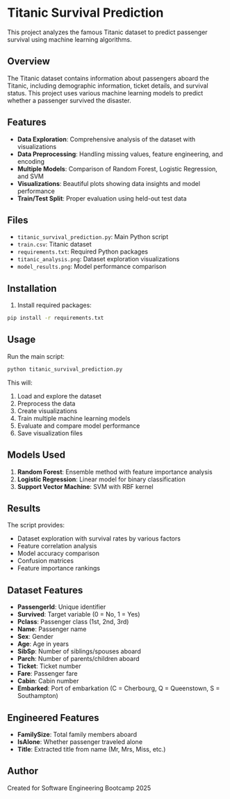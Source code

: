 # Titanic Survival Prediction

This project analyzes the famous Titanic dataset to predict passenger survival using machine learning algorithms.

## Overview

The Titanic dataset contains information about passengers aboard the Titanic, including demographic information, ticket details, and survival status. This project uses various machine learning models to predict whether a passenger survived the disaster.

## Features

- **Data Exploration**: Comprehensive analysis of the dataset with visualizations
- **Data Preprocessing**: Handling missing values, feature engineering, and encoding
- **Multiple Models**: Comparison of Random Forest, Logistic Regression, and SVM
- **Visualizations**: Beautiful plots showing data insights and model performance
- **Train/Test Split**: Proper evaluation using held-out test data

## Files

- `titanic_survival_prediction.py`: Main Python script
- `train.csv`: Titanic dataset
- `requirements.txt`: Required Python packages
- `titanic_analysis.png`: Dataset exploration visualizations
- `model_results.png`: Model performance comparison

## Installation

1. Install required packages:
```bash
pip install -r requirements.txt
```

## Usage

Run the main script:
```bash
python titanic_survival_prediction.py
```

This will:
1. Load and explore the dataset
2. Preprocess the data
3. Create visualizations
4. Train multiple machine learning models
5. Evaluate and compare model performance
6. Save visualization files

## Models Used

1. **Random Forest**: Ensemble method with feature importance analysis
2. **Logistic Regression**: Linear model for binary classification
3. **Support Vector Machine**: SVM with RBF kernel

## Results

The script provides:
- Dataset exploration with survival rates by various factors
- Feature correlation analysis
- Model accuracy comparison
- Confusion matrices
- Feature importance rankings

## Dataset Features

- **PassengerId**: Unique identifier
- **Survived**: Target variable (0 = No, 1 = Yes)
- **Pclass**: Passenger class (1st, 2nd, 3rd)
- **Name**: Passenger name
- **Sex**: Gender
- **Age**: Age in years
- **SibSp**: Number of siblings/spouses aboard
- **Parch**: Number of parents/children aboard
- **Ticket**: Ticket number
- **Fare**: Passenger fare
- **Cabin**: Cabin number
- **Embarked**: Port of embarkation (C = Cherbourg, Q = Queenstown, S = Southampton)

## Engineered Features

- **FamilySize**: Total family members aboard
- **IsAlone**: Whether passenger traveled alone
- **Title**: Extracted title from name (Mr, Mrs, Miss, etc.)

## Author

Created for Software Engineering Bootcamp 2025
